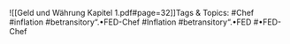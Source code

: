 
![[Geld und Währung Kapitel 1.pdf#page=32]]Tags & Topics:
   #Chef
   #inflation
   #betransitory“.•FED-Chef
   #Inflation
   #betransitory“.•FED
   #•FED-Chef